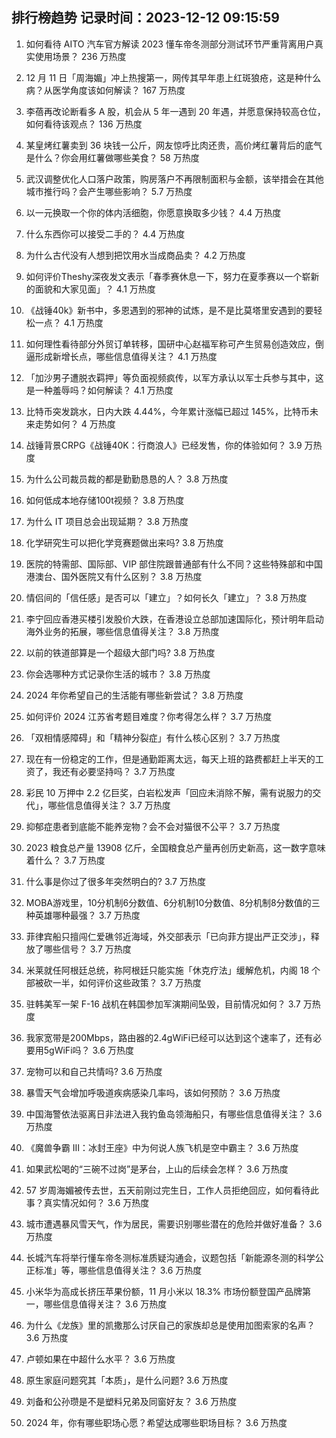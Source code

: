 
## 排行榜趋势 记录时间：2023-12-12 09:15:59
  
  1. 如何看待 AITO 汽车官方解读 2023 懂车帝冬测部分测试环节严重背离用户真实使用场景？ 236 万热度
    
  2. 12 月 11 日「周海媚」冲上热搜第一，网传其早年患上红斑狼疮，这是种什么病？从医学角度该如何解读？ 167 万热度
    
  3. 李蓓再改论断看多 A 股，机会从 5 年一遇到 20 年遇，并愿意保持较高仓位，如何看待该观点？ 136 万热度
    
  4. 某皇烤红薯卖到 36 块钱一公斤，网友惊呼比肉还贵，高价烤红薯背后的底气是什么？你会用红薯做哪些美食？ 58 万热度
    
  5. 武汉调整优化人口落户政策，购房落户不再限制面积与金额，该举措会在其他城市推行吗？会产生哪些影响？ 5.7 万热度
    
  6. 以一元换取一个你的体内活细胞，你愿意换取多少钱？ 4.4 万热度
    
  7. 什么东西你可以接受二手的？ 4.4 万热度
    
  8. 为什么古代没有人想到把饮用水当成商品卖？ 4.2 万热度
    
  9. 如何评价Theshy深夜发文表示「春季赛休息一下，努力在夏季赛以一个崭新的面貌和大家见面」？ 4.1 万热度
    
  10. 《战锤40k》新书中，多恩遇到的邪神的试炼，是不是比莫塔里安遇到的要轻松一点？ 4.1 万热度
    
  11. 如何理性看待部分外贸订单转移，国研中心赵福军称可产生贸易创造效应，倒逼形成新增长点，哪些信息值得关注？ 4.1 万热度
    
  12. 「加沙男子遭脱衣羁押」等负面视频疯传，以军方承认以军士兵参与其中，这是一种羞辱吗？如何解读？ 4.1 万热度
    
  13. 比特币突发跳水，日内大跌 4.44%，今年累计涨幅已超过 145%，比特币未来走势如何？ 4 万热度
    
  14. 战锤背景CRPG《战锤40K：行商浪人》已经发售，你的体验如何？ 3.9 万热度
    
  15. 为什么公司裁员裁的都是勤勤恳恳的人？ 3.8 万热度
    
  16. 如何低成本地存储100t视频？ 3.8 万热度
    
  17. 为什么 IT 项目总会出现延期？ 3.8 万热度
    
  18. 化学研究生可以把化学竞赛题做出来吗? 3.8 万热度
    
  19. 医院的特需部、国际部、VIP 部住院跟普通部有什么不同？这些特殊部和中国港澳台、国外医院又有什么区别？ 3.8 万热度
    
  20. 情侣间的「信任感」是否可以「建立」？如何长久「建立」？ 3.8 万热度
    
  21. 李宁回应香港买楼引发股价大跌，在香港设立总部加速国际化，预计明年启动海外业务的拓展，哪些信息值得关注？ 3.8 万热度
    
  22. 以前的铁道部算是一个超级大部门吗? 3.8 万热度
    
  23. 你会选哪种方式记录你生活的城市？ 3.8 万热度
    
  24. 2024 年你希望自己的生活能有哪些新尝试？ 3.8 万热度
    
  25. 如何评价 2024 江苏省考题目难度？你考得怎么样？ 3.7 万热度
    
  26. 「双相情感障碍」和「精神分裂症」有什么核心区别？ 3.7 万热度
    
  27. 现在有一份稳定的工作，但是通勤距离太远，每天上班的路费都赶上半天的工资了，我还有必要坚持吗？ 3.7 万热度
    
  28. 彩民 10 万押中 2.2 亿巨奖，白岩松发声「回应未消除不解，需有说服力的交代」，哪些信息值得关注？ 3.7 万热度
    
  29. 抑郁症患者到底能不能养宠物？会不会对猫很不公平？ 3.7 万热度
    
  30. 2023 粮食总产量 13908 亿斤，全国粮食总产量再创历史新高，这一数字意味着什么？ 3.7 万热度
    
  31. 什么事是你过了很多年突然明白的? 3.7 万热度
    
  32. MOBA游戏里，10分机制6分数值、6分机制10分数值、8分机制8分数值的三种英雄哪种最强？ 3.7 万热度
    
  33. 菲律宾船只擅闯仁爱礁邻近海域，外交部表示「已向菲方提出严正交涉」，释放了哪些信号？ 3.7 万热度
    
  34. 米莱就任阿根廷总统，称阿根廷只能实施「休克疗法」缓解危机，内阁 18 个部被砍一半，如何评价这些政策？ 3.7 万热度
    
  35. 驻韩美军一架 F-16 战机在韩国参加军演期间坠毁，目前情况如何？ 3.7 万热度
    
  36. 我家宽带是200Mbps，路由器的2.4gWiFi已经可以达到这个速率了，还有必要用5gWiFi吗？ 3.6 万热度
    
  37. 宠物可以和自己共情吗? 3.6 万热度
    
  38. 暴雪天气会增加呼吸道疾病感染几率吗，该如何预防？ 3.6 万热度
    
  39. 中国海警依法驱离日非法进入我钓鱼岛领海船只，有哪些信息值得关注？ 3.6 万热度
    
  40. 《魔兽争霸 Ⅲ：冰封王座》中为何说人族飞机是空中霸主？ 3.6 万热度
    
  41. 如果武松喝的“三碗不过岗”是茅台，上山的后续会怎样？ 3.6 万热度
    
  42. 57 岁周海媚被传去世，五天前刚过完生日，工作人员拒绝回应，如何看待此事？真实情况如何？ 3.6 万热度
    
  43. 城市遭遇暴风雪天气，作为居民，需要识别哪些潜在的危险并做好准备？ 3.6 万热度
    
  44. 长城汽车将举行懂车帝冬测标准质疑沟通会，议题包括「新能源冬测的科学公正标准」等，哪些信息值得关注？ 3.6 万热度
    
  45. 小米华为高成长挤压苹果份额，11 月小米以 18.3% 市场份额登国产品牌第一，哪些信息值得关注？ 3.6 万热度
    
  46. 为什么《龙族》里的凯撒那么讨厌自己的家族却总是使用加图索家的名声？ 3.6 万热度
    
  47. 卢顿如果在中超什么水平？ 3.6 万热度
    
  48. 原生家庭问题究其「本质」，是什么问题? 3.6 万热度
    
  49. 刘备和公孙瓒是不是塑料兄弟及同窗好友？ 3.6 万热度
    
  50. 2024 年，你有哪些职场心愿？希望达成哪些职场目标？ 3.6 万热度
    